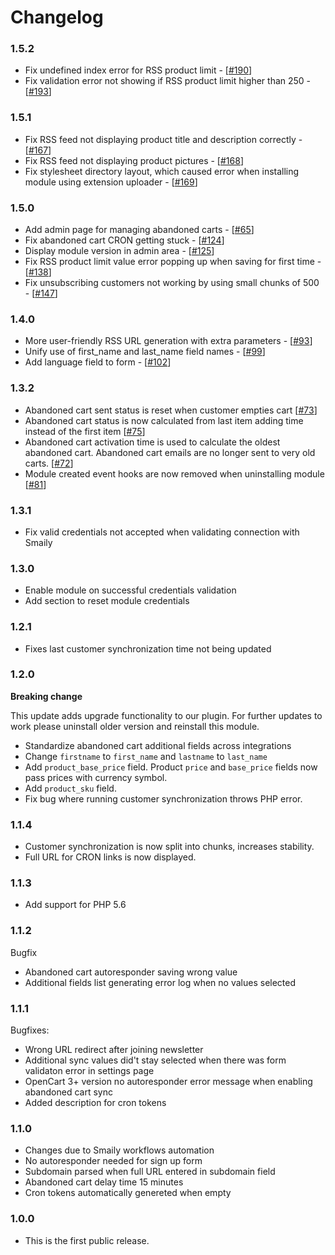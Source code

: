 # Changelog

### 1.5.2

- Fix undefined index error for RSS product limit - [[#190](https://github.com/sendsmaily/smaily-opencart-module/issues/190)]
- Fix validation error not showing if RSS product limit higher than 250 - [[#193](https://github.com/sendsmaily/smaily-opencart-module/pull/193)]

### 1.5.1

- Fix RSS feed not displaying product title and description correctly - [[#167](https://github.com/sendsmaily/smaily-opencart-module/issues/167)]
- Fix RSS feed not displaying product pictures - [[#168](https://github.com/sendsmaily/smaily-opencart-module/issues/168)]
- Fix stylesheet directory layout, which caused error when installing module using extension uploader - [[#169](https://github.com/sendsmaily/smaily-opencart-module/issues/169)]

### 1.5.0

- Add admin page for managing abandoned carts - [[#65](https://github.com/sendsmaily/smaily-opencart-module/issues/65)]
- Fix abandoned cart CRON getting stuck - [[#124](https://github.com/sendsmaily/smaily-opencart-module/issues/124)]
- Display module version in admin area - [[#125](https://github.com/sendsmaily/smaily-opencart-module/issues/125)]
- Fix RSS product limit value error popping up when saving for first time - [[#138](https://github.com/sendsmaily/smaily-opencart-module/issues/138)]
- Fix unsubscribing customers not working by using small chunks of 500 - [[#147](https://github.com/sendsmaily/smaily-opencart-module/pull/147)]

### 1.4.0

- More user-friendly RSS URL generation with extra parameters - [[#93](https://github.com/sendsmaily/smaily-opencart-module/pull/93)]
- Unify use of first_name and last_name field names - [[#99](https://github.com/sendsmaily/smaily-opencart-module/pull/99)]
- Add language field to form - [[#102](https://github.com/sendsmaily/smaily-opencart-module/pull/102)]

### 1.3.2

- Abandoned cart sent status is reset when customer empties cart [[#73](https://github.com/sendsmaily/smaily-opencart-module/issues/73)]
- Abandoned cart status is now calculated from last item adding time instead of the first item [[#75](https://github.com/sendsmaily/smaily-opencart-module/issues/75)]
- Abandoned cart activation time is used to calculate the oldest abandoned cart. Abandoned cart emails are no longer sent to very old carts. [[#72](https://github.com/sendsmaily/smaily-opencart-module/issues/72)]
- Module created event hooks are now removed when uninstalling module [[#81](https://github.com/sendsmaily/smaily-opencart-module/issues/81)]

### 1.3.1

- Fix valid credentials not accepted when validating connection with Smaily

### 1.3.0

- Enable module on successful credentials validation
- Add section to reset module credentials

### 1.2.1

- Fixes last customer synchronization time not being updated

### 1.2.0

**Breaking change**

This update adds upgrade functionality to our plugin.
For further updates to work please uninstall older version and reinstall this module.

- Standardize abandoned cart additional fields across integrations
- Change `firstname` to `first_name` and `lastname` to `last_name`
- Add `product_base_price` field. Product `price` and `base_price` fields now pass prices with currency symbol.
- Add `product_sku` field.
- Fix bug where running customer synchronization throws PHP error.

### 1.1.4

- Customer synchronization is now split into chunks, increases stability.
- Full URL for CRON links is now displayed.

### 1.1.3

- Add support for PHP 5.6

### 1.1.2

Bugfix

- Abandoned cart autoresponder saving wrong value
- Additional fields list generating error log when no values selected

### 1.1.1

Bugfixes:

- Wrong URL redirect after joining newsletter
- Additional sync values did't stay selected when there was form validaton error in settings page
- OpenCart 3+ version no autoresponder error message when enabling abandoned cart sync
- Added description for cron tokens

### 1.1.0

- Changes due to Smaily workflows automation
- No autoresponder needed for sign up form
- Subdomain parsed when full URL entered in subdomain field
- Abandoned cart delay time 15 minutes
- Cron tokens automatically genereted when empty

### 1.0.0

- This is the first public release.
